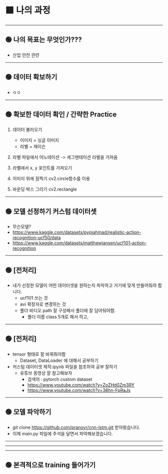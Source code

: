 # 🟩 나의 과정  

---
## 🟢 나의 목표는 무엇인가???  

- 산업 안전 관련  

---
## 🟢 데이터 확보하기  

- ㅇㅇ  

---
## 🟢 확보한 데이터 확인 / 간략한 Practice  
1. 데이터 불러오기  
	- 이미지 = 싱글 이미지  
	- 라벨 = 제이슨  

2. 라벨 파일에서 어노테이션 -> 세그멘테이션 라벨을 가져옴  
3. 라벨에서 x, y 포인트를 가져오기  
4. 이미지 위에 점찍기 cv2.circle함수를 이용  

5. 바운딩 박스 그리기 cv2.rectangle  


---
## 🟢 모델 선정하기 커스텀 데이터셋  
- 무슨모델?  
- https://www.kaggle.com/datasets/pypiahmad/realistic-action-recognition-ucf50/data  
- https://www.kaggle.com/datasets/matthewjansen/ucf101-action-recognition  


--- 
## 🟢 [전처리]  
- 내가 선정한 모델이 어떤 데이터셋을 원하는지 파악하고 거기에 맞게 만들어줘야 합니다.  
    - ucf101 쓰는 것  
    - avi 확장자로 변경하는 것  
    - 폴더 비디오 path 잘 구성해서 폴더에 잘 담아둬야함.  
        - 폴더 이름 class 5개로 해서 하고,  

--- 
## 🟢 [전처리]  
- tensor 형태로 잘 바꿔줘야함  
    - Dataset, DataLoader 에 대해서 공부하기  
- 커스텀 데이터셋 제작.ipynb 파일을 참조하여 공부 잘하기  
    - 유튜브 동영상 잘 참고해보자  
        - 검색어 :  pytorch custom dataset  
        - https://www.youtube.com/watch?v=ZoZHd0Zm3RY  
        - https://www.youtube.com/watch?v=38hn-FpRaJs  


--- 
## 🟢 모델 파악하기  
- git clone https://github.com/pranoyr/cnn-lstm.git 받아왔습니다.  
- 이제 main.py 파일에 주석을 달면서 파악해보겠습니다.  



---
---
--- 
## 🟢 본격적으로 training 들어가기  



